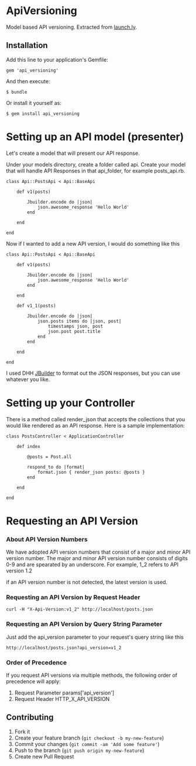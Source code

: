 ApiVersioning
=============

Model based API versioning. Extracted from [launch.ly](http://launch.ly).


Installation
------------

Add this line to your application's Gemfile:

    gem 'api_versioning'

And then execute:

    $ bundle

Or install it yourself as:

    $ gem install api_versioning


Setting up an API model (presenter)
===================================

Let's create a model that will present our API response.

Under your models directory, create a folder called api.
Create your model that will handle API Responses in that api_folder, for example posts_api.rb.

```
class Api::PostsApi < Api::BaseApi

	def v1(posts)

		Jbuilder.encode do |json|
			json.awesome_response 'Hello World'
		end

	end

end
```

Now if I wanted to add a new API version, I would do something like this

```
class Api::PostsApi < Api::BaseApi

	def v1(posts)

		Jbuilder.encode do |json|
			json.awesome_response 'Hello World'
		end

	end

	def v1_1(posts)

		Jbuilder.encode do |json|
			json.posts items do |json, post|
				timestamps json, post
				json.post post.title
			end
		end

	end

end
```

I used DHH [JBuilder](https://github.com/rails/jbuilder) to format out the JSON responses, but you can use whatever you like.

Setting up your Controller
==========================

There is a method called render_json that accepts the collections that you would like rendered as an API response. Here is a sample implementation:

```
class PostsController < ApplicationController

	def index

		@posts = Post.all
      
		respond_to do |format|
			format.json { render_json posts: @posts }
		end

	end

end
```

Requesting an API Version
=========================

### About API Version Numbers

We have adopted API version numbers that consist of a major and minor API version number. The major and minor API version number consists of digits 0-9 and are spearated by an underscore. For example, 1_2 refers to API version 1.2

if an API version number is not detected, the latest version is used.

### Requesting an API Version by Request Header

```
curl -H "X-Api-Version:v1_2" http://localhost/posts.json
```

### Requesting an API Version by Query String Parameter

Just add the api_version parameter to your request's query string like this

```
http://localhost/posts.json?api_version=v1_2
````

### Order of Precedence

If you request API versions via multiple methods, the following order of precedence will apply:

1. Request Parameter params['api_version']
2. Request Header HTTP_X_API_VERSION

## Contributing

1. Fork it
2. Create your feature branch (`git checkout -b my-new-feature`)
3. Commit your changes (`git commit -am 'Add some feature'`)
4. Push to the branch (`git push origin my-new-feature`)
5. Create new Pull Request
